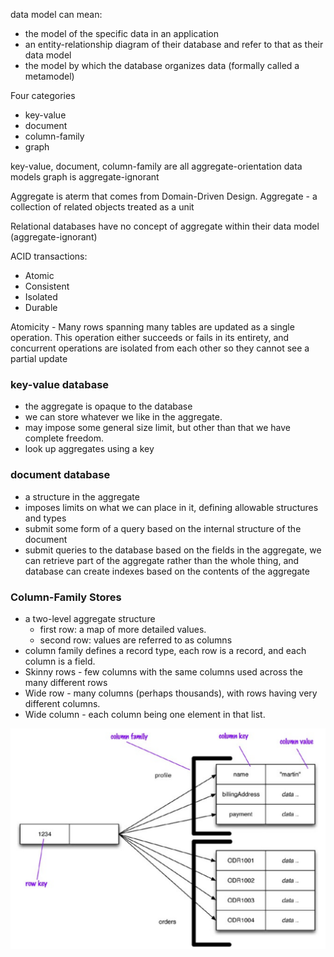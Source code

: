 data model can mean:
- the model of the specific data in an application
- an entity-relationship diagram of their database and refer to that as their data model
- the model by which the database organizes data (formally called a metamodel)

Four categories
- key-value
- document
- column-family
- graph

key-value, document, column-family are all aggregate-orientation data models
graph is aggregate-ignorant

Aggregate is  aterm that comes from Domain-Driven Design. 
Aggregate - a collection of related objects treated as a unit

Relational databases have no concept of aggregate within their data model (aggregate-ignorant)

ACID transactions: 
- Atomic
- Consistent
- Isolated
- Durable

Atomicity - Many rows spanning many tables are updated as a single operation. This operation either succeeds or fails in its entirety, and concurrent operations are isolated from each other so they cannot see a partial update


### key-value database
- the aggregate is opaque to the database 
- we can store whatever we like in the aggregate. 
- may impose some general size limit, but other than that we have complete freedom. 
- look up aggregates using a key

### document database
- a structure in the aggregate
- imposes limits on what we can place in it, defining allowable structures and types
- submit some form of a query based on the internal structure of the document
- submit queries to the database based on the fields in the aggregate, we can retrieve part of the aggregate rather than the whole thing, and database can create indexes based on the contents of the aggregate

### Column-Family Stores
- a two-level aggregate structure
	- first row: a map of more detailed values. 
	- second row: values are referred to as columns
- column family defines a record type, each row is a record, and each column is a field.
- Skinny rows - few columns with the same columns used across the many different rows
- Wide row - many columns (perhaps thousands), with rows having very different columns. 
- Wide column - each column being one element in that list.

![Column-Family Structure](<images/column-family-structure.png>)
